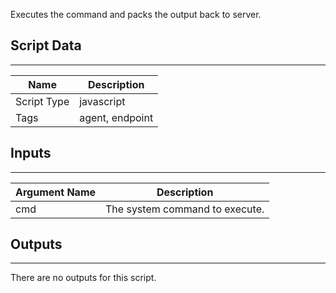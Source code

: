 Executes the command and packs the output back to server.

## Script Data

---

| **Name** | **Description** |
| --- | --- |
| Script Type | javascript |
| Tags | agent, endpoint |

## Inputs

---

| **Argument Name** | **Description** |
| --- | --- |
| cmd | The system command to execute. |

## Outputs

---
There are no outputs for this script.
